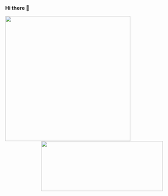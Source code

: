 <link rel="stylesheet" href="main\README.css">


### Hi there 👋


<img align="left" src="https://github-readme-stats.vercel.app/api?username=aman-mohammed-max&&show_icons=true&title_color=ffffff&icon_color=bb2acf&text_color=daf7dc&bg_color=151515&hide_border=true" width="400">

<img align="right" src="https://github-readme-stats.vercel.app/api/top-langs/?username=aman-mohammed-max&layout=compact&show_icons=true&title_color=ffffff&icon_color=bb2acf&text_color=daf7dc&bg_color=151515&hide_border=true" height="160px" width="389px">